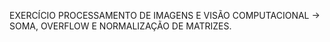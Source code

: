 EXERCÍCIO PROCESSAMENTO DE IMAGENS E VISÃO COMPUTACIONAL -> SOMA, OVERFLOW E NORMALIZAÇÃO DE MATRIZES.
